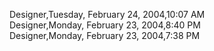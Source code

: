 ﻿Designer,Tuesday, February 24, 2004,10:07 AM  Designer,Monday, February 23, 2004,8:40 PM  Designer,Monday, February 23, 2004,7:38 PM